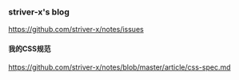 ### striver-x's blog
https://github.com/striver-x/notes/issues

#### 我的CSS规范
https://github.com/striver-x/notes/blob/master/article/css-spec.md
